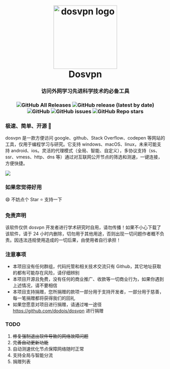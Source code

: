 <h1 align="center">
  <a href="https://github.com/dodois/dosvpn"><img src="https://user-images.githubusercontent.com/73285310/97069620-0edd5a80-1604-11eb-965f-79582462d6e5.png" alt="dosvpn logo" width="200"></a>
  <br>
  Dosvpn 
  <h3 align="center">访问外网学习先进科学技术的必备工具</h3>
  <h3 align="center">

![GitHub All Releases](https://img.shields.io/github/downloads/dodois/dosvpn/total)
![GitHub release (latest by date)](https://img.shields.io/github/v/release/dodois/dosvpn)
![GitHub](https://img.shields.io/github/license/dodois/dosvpn)
![GitHub issues](https://img.shields.io/github/issues/dodois/dosvpn)
![GitHub Repo stars](https://img.shields.io/github/stars/dodois/dosvpn?style=social)

  </h3>

</h1>

### 极速、简单、开源 🚀

dosvpn 是一款方便访问 google、github、Stack Overflow、codepen 等网站的工具，仅用于编程学习与研究。它支持 windows、macOS、linux，未来可能支持 android、ios。灵活的代理模式（全局、智能、自定义），多协议支持（ss、ssr、vmess、http、dns 等）通过对互联网公开节点的筛选和测速，一键连接，方便快捷。

![](https://user-images.githubusercontent.com/73285310/97070362-46e79c00-160a-11eb-91e6-9633e78fd311.png)

### 如果您觉得好用

:smile: 不妨点个 Star ⭐ 支持一下

### 免责声明

该软件仅供 dosvpn 开发者进行学术研究时自用，请勿传播！如果不小心下载了该软件，请于 24 小时内删除，切勿用于其他用途，否则出现一切问题作者概不负责。因违法违规使用造成的一切后果，由使用者自行承担！

### 注意事项

- 本项目没有任何群组，代码托管和相关技术交流只有 Github，其它地址获取的都有可能存在风险，请仔细辨别
- 本项目开源且免费，没有任何的商业推广、收款等一切商业行为，如果你遇到上述情况，请不要相信
- 本项目支持捐赠，您所捐赠的款项一部分用于支持开发者，一部分用于慈善，每一笔捐赠都将获得我们的回礼
- 如果您愿意对项目进行捐赠，请通过唯一途径 https://github.com/dodois/dosvpn 进行捐赠

### TODO

1. ~~修复强制退出软件导致的网络故障问题~~
2. ~~完善自动更新功能~~
3. 自动测速优化节点保障网络随时正常
4. 支持全局与智能分流
5. 捐赠列表
